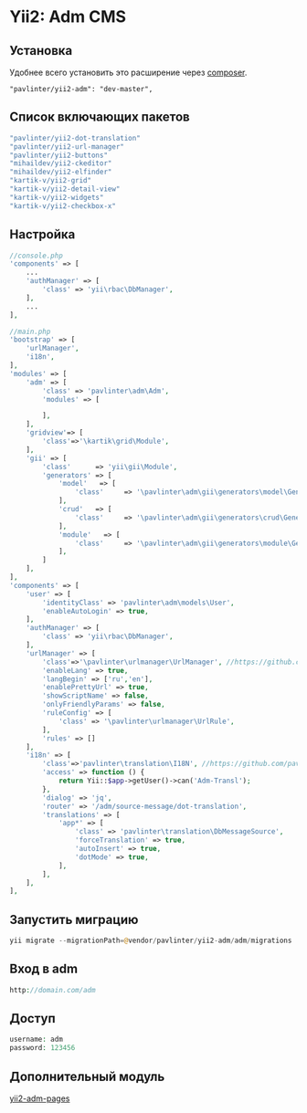 Yii2: Adm CMS
================

Установка
------------
Удобнее всего установить это расширение через [composer](http://getcomposer.org/download/).

```
"pavlinter/yii2-adm": "dev-master",
```

Список включающих пакетов
-------------------------
```php
"pavlinter/yii2-dot-translation"
"pavlinter/yii2-url-manager"
"pavlinter/yii2-buttons"
"mihaildev/yii2-ckeditor"
"mihaildev/yii2-elfinder"
"kartik-v/yii2-grid"
"kartik-v/yii2-detail-view"
"kartik-v/yii2-widgets"
"kartik-v/yii2-checkbox-x"
```

Настройка
------------------
```php
//console.php
'components' => [
    ...
    'authManager' => [
        'class' => 'yii\rbac\DbManager',
    ],
    ...
],
```

```php
//main.php
'bootstrap' => [
    'urlManager',
    'i18n',
],
'modules' => [
    'adm' => [
        'class' => 'pavlinter\adm\Adm',
        'modules' => [

        ],
    ],
    'gridview'=> [
        'class'=>'\kartik\grid\Module',
    ],
    'gii' => [
        'class'      => 'yii\gii\Module',
        'generators' => [
            'model'   => [
                'class'     => '\pavlinter\adm\gii\generators\model\Generator',
            ],
            'crud'   => [
                'class'     => '\pavlinter\adm\gii\generators\crud\Generator',
            ],
            'module'   => [
                'class'     => '\pavlinter\adm\gii\generators\module\Generator',
            ],
        ]
    ],
],
'components' => [
    'user' => [
        'identityClass' => 'pavlinter\adm\models\User',
        'enableAutoLogin' => true,
    ],
    'authManager' => [
        'class' => 'yii\rbac\DbManager',
    ],
    'urlManager' => [
        'class'=>'\pavlinter\urlmanager\UrlManager', //https://github.com/pavlinter/yii2-url-manager
        'enableLang' => true,
        'langBegin' => ['ru','en'],
        'enablePrettyUrl' => true,
        'showScriptName' => false,
        'onlyFriendlyParams' => false,
        'ruleConfig' => [
            'class' => '\pavlinter\urlmanager\UrlRule',
        ],
        'rules' => []
    ],
    'i18n' => [
        'class'=>'pavlinter\translation\I18N', //https://github.com/pavlinter/yii2-dot-translation
        'access' => function () {
            return Yii::$app->getUser()->can('Adm-Transl');
        },
        'dialog' => 'jq',
        'router' => '/adm/source-message/dot-translation',
        'translations' => [
            'app*' => [
                'class' => 'pavlinter\translation\DbMessageSource',
                'forceTranslation' => true,
                'autoInsert' => true,
                'dotMode' => true,
            ],
        ],
    ],
],
```

Запустить миграцию
------------------
```php
yii migrate --migrationPath=@vendor/pavlinter/yii2-adm/adm/migrations
```

Вход в adm
------------------
```php
http://domain.com/adm
```

Доступ
------------------
```php
username: adm
password: 123456
```

Дополнительный модуль
---------------------
[yii2-adm-pages](https://github.com/pavlinter/yii2-adm-pages)
